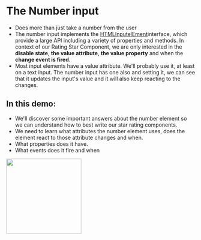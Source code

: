 # **The Number input**

- Does more than just take a number from the user
- The number input implements the [HTMLInputelEment](https://developer.mozilla.org/en-US/docs/Web/API/HTMLInputElement)interface, which provide a large API including a variety of properties and methods. In context of our Rating Star Component, we are only interested in the **disable state**, **the value attribute**, **the value property** and when the **change event is fired**.
- Most input elements have a value attribute. We'll probably use it, at least on a text input. The number input has one also and setting it, we can see that it updates the input's value and it will also keep reacting to the changes.

## **In this demo:**

- We'll discover some important answers about the number element so we can understand how to best write our star rating components.
- We need to learn what attributes the number element uses, does the element react to those attribute changes and when.
- What properties does it have.
- What events does it fire and when

<img src="https://media.giphy.com/media/XlrmiAScymbuw/giphy.gif" width="200">
